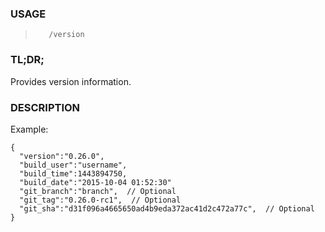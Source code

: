 <!--- This is an automatically generated file. DO NOT EDIT! --->

### USAGE ###
>        /version

### TL;DR; ###
Provides version information.

### DESCRIPTION ###
Example:

```
{
  "version":"0.26.0",
  "build_user":"username",
  "build_time":1443894750,
  "build_date":"2015-10-04 01:52:30"
  "git_branch":"branch",  // Optional
  "git_tag":"0.26.0-rc1",  // Optional
  "git_sha":"d31f096a4665650ad4b9eda372ac41d2c472a77c",  // Optional
}
```